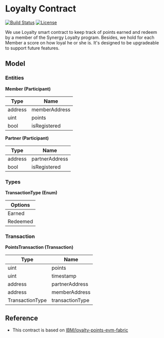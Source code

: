 # Loyalty Contract

[![Build Status](https://travis-ci.org/synergatika/loyalty-contracts.svg?branch=master)](https://travis-ci.org/synergatika/loyalty-contracts)
[![License](https://img.shields.io/badge/license-GPL--3.0-blue.svg?style=flat)](https://raw.githubusercontent.com/synergatika/loyalty-contracts/master/LICENSE)

We use Loyalty smart contract to keep track of points earned and redeem by a member of the Synergy Loyalty program. Besides, we hold for each Member a score on how loyal he or she is.  It's designed to be upgradeable to support future features. 

## Model

### Entities

**Member (Participant)** 

| Type    | Name            |
| ------- | --------------- |
| address | memberAddress   |
| uint    | points          |
| bool    | isRegistered    |

**Partner (Participant)** 

| Type    | Name            |
| ------- | --------------- |
| address | partnerAddress  |
| bool    | isRegistered    |

### Types

**TransactionType (Enum)** 

| Options    |
| ---------- | 
| Earned     | 
| Redeemed   | 

### Transaction

**PointsTransaction (Transaction)** 

| Type            | Name            |
| --------------- | --------------- |
| uint            | points          |
| uint            | timestamp       |
| address         | partnerAddress  |
| address         | memberAddress   |
| TransactionType | transactionType |

## Reference 

* This contract is based on [IBM/loyalty-points-evm-fabric](https://github.com/IBM/loyalty-points-evm-fabric)
